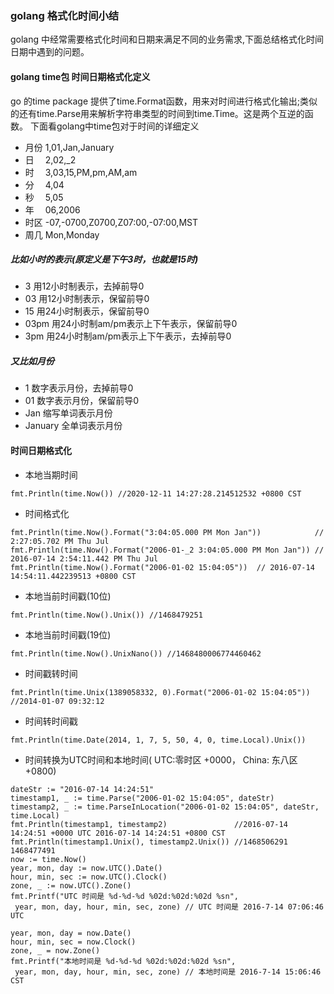 ### golang 格式化时间小结
golang 中经常需要格式化时间和日期来满足不同的业务需求,下面总结格式化时间日期中遇到的问题。
#### golang time包 时间日期格式化定义
go 的time package 提供了time.Format函数，用来对时间进行格式化输出;类似的还有time.Parse用来解析字符串类型的时间到time.Time。这是两个互逆的函数。
下面看golang中time包对于时间的详细定义
* 月份 1,01,Jan,January
* 日　 2,02,_2
* 时　 3,03,15,PM,pm,AM,am
* 分　 4,04
* 秒　 5,05
* 年　 06,2006
* 时区 -07,-0700,Z0700,Z07:00,-07:00,MST
* 周几 Mon,Monday

##### 比如小时的表示(原定义是下午3时，也就是15时)
* 3 用12小时制表示，去掉前导0
* 03 用12小时制表示，保留前导0
* 15 用24小时制表示，保留前导0
* 03pm 用24小时制am/pm表示上下午表示，保留前导0
* 3pm 用24小时制am/pm表示上下午表示，去掉前导0

##### 又比如月份
* 1 数字表示月份，去掉前导0
* 01 数字表示月份，保留前导0
* Jan 缩写单词表示月份
* January 全单词表示月份

#### 时间日期格式化
* 本地当期时间
```
fmt.Println(time.Now()) //2020-12-11 14:27:28.214512532 +0800 CST
```
* 时间格式化
```
fmt.Println(time.Now().Format("3:04:05.000 PM Mon Jan"))            // 2:27:05.702 PM Thu Jul
fmt.Println(time.Now().Format("2006-01-_2 3:04:05.000 PM Mon Jan")) // 2016-07-14 2:54:11.442 PM Thu Jul
fmt.Println(time.Now().Format("2006-01-02 15:04:05"))  // 2016-07-14 14:54:11.442239513 +0800 CST
```
* 本地当前时间戳(10位)
```
fmt.Println(time.Now().Unix()) //1468479251
```
* 本地当前时间戳(19位)
```
fmt.Println(time.Now().UnixNano()) //1468480006774460462
```
* 时间戳转时间
```
fmt.Println(time.Unix(1389058332, 0).Format("2006-01-02 15:04:05")) //2014-01-07 09:32:12
```
* 时间转时间戳
```
fmt.Println(time.Date(2014, 1, 7, 5, 50, 4, 0, time.Local).Unix())
```
* 时间转换为UTC时间和本地时间( UTC:零时区 +0000， China: 东八区 +0800)
```
dateStr := "2016-07-14 14:24:51" 
timestamp1, _ := time.Parse("2006-01-02 15:04:05", dateStr)
timestamp2, _ := time.ParseInLocation("2006-01-02 15:04:05", dateStr, time.Local)
fmt.Println(timestamp1, timestamp2)               //2016-07-14 14:24:51 +0000 UTC 2016-07-14 14:24:51 +0800 CST 
fmt.Println(timestamp1.Unix(), timestamp2.Unix()) //1468506291 1468477491 
now := time.Now() 
year, mon, day := now.UTC().Date()
hour, min, sec := now.UTC().Clock()
zone, _ := now.UTC().Zone() 
fmt.Printf("UTC 时间是 %d-%d-%d %02d:%02d:%02d %sn", 
 year, mon, day, hour, min, sec, zone) // UTC 时间是 2016-7-14 07:06:46 UTC
 
year, mon, day = now.Date()
hour, min, sec = now.Clock()
zone, _ = now.Zone()
fmt.Printf("本地时间是 %d-%d-%d %02d:%02d:%02d %sn",
 year, mon, day, hour, min, sec, zone) // 本地时间是 2016-7-14 15:06:46 CST
```
